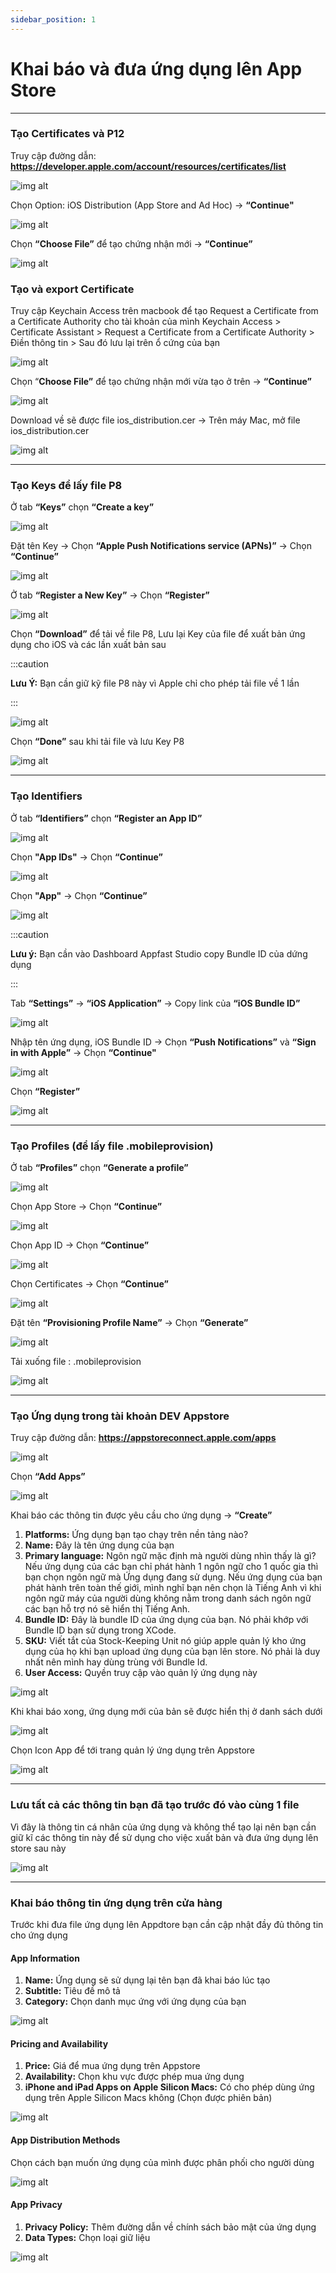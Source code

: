 ```yaml
---
sidebar_position: 1
---
```


# Khai báo và đưa ứng dụng lên App Store
---
### Tạo Certificates và P12 ###

Truy cập đường dẫn: **https://developer.apple.com/account/resources/certificates/list**

![img alt](/img/publish-app/iOS/declare-apple-06.jpg)

Chọn Option: iOS Distribution (App Store and Ad Hoc) -> **“Continue"**

![img alt](/img/publish-app/iOS/declare-apple-07.jpg)

Chọn **“Choose File”** để tạo chứng nhận mới -> **“Continue”**

![img alt](/img/publish-app/iOS/declare-apple-08.jpg)

### Tạo và export Certificate ###

Truy cập Keychain Access trên macbook để tạo Request a Certificate from a Certificate Authority cho tài khoản của mình Keychain Access > Certificate Assistant > Request a Certificate from a Certificate Authority > Điền thông tin > Sau đó lưu lại trên ổ cứng của bạn

![img alt](/img/publish-app/iOS/declare-apple-09.jpg)

Chọn “**Choose File”** để tạo chứng nhận mới vừa tạo ở trên -> **“Continue”**

![img alt](/img/publish-app/iOS/declare-apple-10.jpg)

Download về sẽ được file ios_distribution.cer -> Trên máy Mac, mở file ios_distribution.cer

![img alt](/img/publish-app/iOS/declare-apple-11.jpg)

---
### Tạo Keys để lấy file P8 ###

Ở tab **“Keys”** chọn **“Create a key”**

![img alt](/img/publish-app/iOS/declare-apple-12.jpg)

Đặt tên Key -> Chọn **“Apple Push Notifications service (APNs)”** -> Chọn **“Continue”**

![img alt](/img/publish-app/iOS/declare-apple-13.jpg)

Ở tab **“Register a New Key”** -> Chọn **“Register”**

![img alt](/img/publish-app/iOS/declare-apple-14.jpg)

Chọn **“Download”** để tải về file P8, Lưu lại Key của file để xuất bản ứng dụng cho iOS và các lần xuất bản sau

:::caution

**Lưu Ý:** Bạn cần giữ kỹ file P8 này vì Apple chỉ cho phép tải file về 1 lần

:::

![img alt](/img/publish-app/iOS/declare-apple-15.jpg)

Chọn **“Done”** sau khi tải file và lưu Key P8

![img alt](/img/publish-app/iOS/declare-apple-16.jpg)

---
### Tạo Identifiers ###

Ở tab **“Identifiers”** chọn **“Register an App ID”**

![img alt](/img/publish-app/iOS/declare-apple-17.jpg)

Chọn **"App IDs"** -> Chọn **“Continue”**

![img alt](/img/publish-app/iOS/declare-apple-18.jpg)

Chọn **"App"** -> Chọn **“Continue”**

![img alt](/img/publish-app/iOS/declare-apple-19.jpg)

:::caution

**Lưu ý:** Bạn cần vào Dashboard Appfast Studio copy Bundle ID của dứng dụng

:::

Tab **“Settings”** -> **“iOS Application”** -> Copy link của **“iOS Bundle ID”**

![img alt](/img/publish-app/iOS/declare-apple-20.jpg)

Nhập tên ứng dụng, iOS Bundle ID -> Chọn **“Push Notifications”** và **“Sign in with Apple”** -> Chọn **“Continue"**

![img alt](/img/publish-app/iOS/declare-apple-21.jpg)

Chọn **“Register”**

![img alt](/img/publish-app/iOS/declare-apple-22.jpg)

---
### Tạo Profiles (để lấy file .mobileprovision) ###

Ở tab **“Profiles”** chọn **“Generate a profile”**

![img alt](/img/publish-app/iOS/declare-apple-23.jpg)

Chọn App Store -> Chọn **“Continue”**

![img alt](/img/publish-app/iOS/declare-apple-24.jpg)

Chọn App ID -> Chọn **“Continue”**

![img alt](/img/publish-app/iOS/declare-apple-25.jpg)

Chọn Certificates -> Chọn **“Continue”**

![img alt](/img/publish-app/iOS/declare-apple-26.jpg)

Đặt tên **“Provisioning Profile Name”** -> Chọn **“Generate”**

![img alt](/img/publish-app/iOS/declare-apple-27.jpg)

Tải xuống file :  .mobileprovision

![img alt](/img/publish-app/iOS/declare-apple-28.jpg)

---
### Tạo Ứng dụng trong tài khoản DEV Appstore ###

Truy cập đường dẫn: **https://appstoreconnect.apple.com/apps**

![img alt](/img/publish-app/iOS/declare-apple-29.jpg)

Chọn **“Add Apps”**

![img alt](/img/publish-app/iOS/declare-apple-30.jpg)

Khai báo các thông tin được yêu cầu cho ứng dụng -> **“Create”**

1. **Platforms:** Ứng dụng bạn tạo chạy trên nền tảng nào?
2. **Name:** Đây là tên ứng dụng của bạn
3. **Primary language:** Ngôn ngữ mặc định mà người dùng nhìn thấy là gì? Nếu ứng dụng của các bạn chỉ phát hành 1 ngôn ngữ cho 1 quốc gia thì bạn chọn ngôn ngữ mà Ứng dụng đang sử dụng. Nếu ứng dụng của bạn phát hành trên toàn thế giới, mình nghĩ bạn nên chọn là Tiếng Anh vì khi ngôn ngữ máy của người dùng không nằm trong danh sách ngôn ngữ các bạn hỗ trợ nó sẽ hiển thị Tiếng Anh.
4. **Bundle ID:** Đây là bundle ID của ứng dụng của bạn. Nó phải khớp với Bundle ID bạn sử dụng trong XCode.
5. **SKU:** Viết tắt của Stock-Keeping Unit nó giúp apple quản lý kho ứng dụng của họ khi bạn upload ứng dụng của bạn lên store. Nó phải là duy nhất nên mình hay dùng trùng với Bundle Id.
6. **User Access:** Quyền truy cập vào quản lý ứng dụng này

![img alt](/img/publish-app/iOS/declare-apple-31.jpg)

Khi khai báo xong, ứng dụng mới của bản sẽ được hiển thị ở danh sách dưới

![img alt](/img/publish-app/iOS/declare-apple-32.jpg)

Chọn Icon App để tới trang quản lý ứng dụng trên Appstore

![img alt](/img/publish-app/iOS/declare-apple-33.jpg)

---
### Lưu tất cả các thông tin bạn đã tạo trước đó vào cùng 1 file ###

Vì đây là thông tin cá nhân của ứng dụng và không thể tạo lại nên bạn cần giữ kĩ các thông tin này để sử dụng cho việc xuất bản và đưa ứng dụng lên store sau này

![img alt](/img/publish-app/iOS/declare-apple-34.jpg)

---
### Khai báo thông tin ứng dụng trên cửa hàng ###

Trước khi đưa file ứng dụng lên Appdtore bạn cần cập nhật đầy đủ thông tin cho ứng dụng

#### App Information ####
1. **Name:** Ứng dụng sẽ sử dụng lại tên bạn đã khai báo lúc tạo
2. **Subtitle:** Tiêu đề mô tả
3. **Category:** Chọn danh mục ứng với ứng dụng của bạn

![img alt](/img/publish-app/iOS/declare-apple-35.jpg)

#### Pricing and Availability ####
1. **Price:** Giá để mua ứng dụng trên Appstore
2. **Availability:** Chọn khu vực được phép mua ứng dụng
3. **iPhone and iPad Apps on Apple Silicon Macs:** Có cho phép dùng ứng dụng trên Apple Silicon Macs không (Chọn được phiên bản)

![img alt](/img/publish-app/iOS/declare-apple-36.jpg)

#### App Distribution Methods #### 
Chọn cách bạn muốn ứng dụng của mình được phân phối cho người dùng

![img alt](/img/publish-app/iOS/declare-apple-37.jpg)

#### App Privacy ####
1. **Privacy Policy:** Thêm đường dẫn về chính sách bảo mật của ứng dụng
2. **Data Types:** Chọn loại giữ liệu

![img alt](/img/publish-app/iOS/declare-apple-38.jpg)